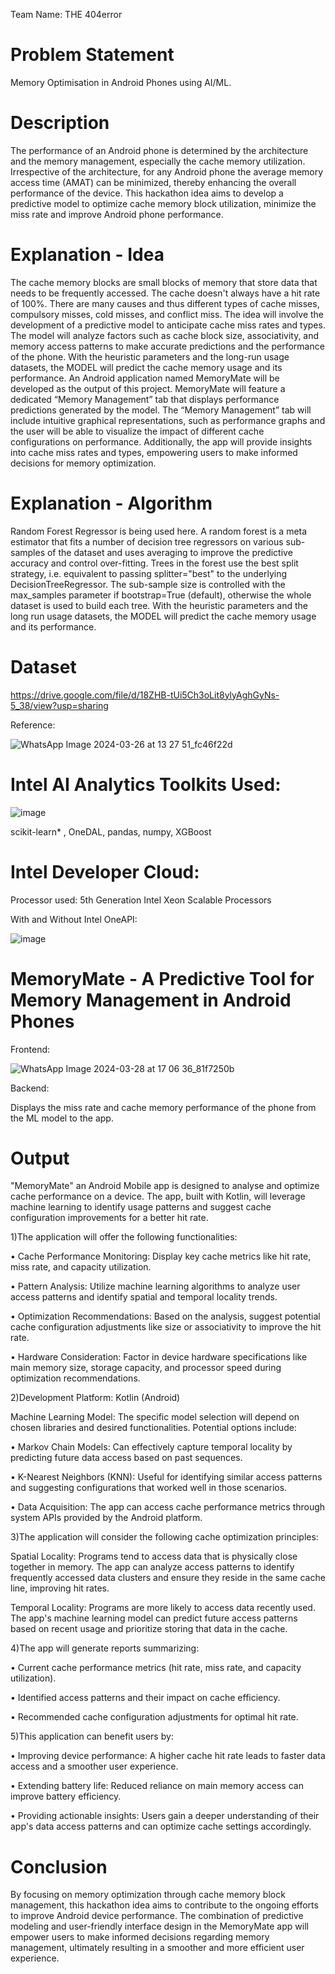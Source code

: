 
Team Name: THE 404error

# Problem Statement
Memory Optimisation in Android Phones using AI/ML.

# Description
The performance of an Android phone is determined by the architecture and the memory management, especially the cache memory utilization. Irrespective of the architecture, for any Android phone the average memory access time (AMAT) can be minimized, thereby enhancing the overall performance of the device. This hackathon idea aims to develop a predictive model to optimize cache memory block utilization, minimize the miss rate and improve Android phone performance.

# Explanation - Idea
The cache memory blocks are small blocks of memory that store data that needs to be frequently accessed. The cache doesn't always have a hit rate of 100%. There are many causes and thus different types of cache misses, compulsory misses, cold misses, and conflict miss. The idea will involve the development of a predictive model to anticipate cache miss rates and types. The model will analyze factors such as cache block size, associativity, and memory access patterns to make accurate predictions and the performance of the phone. With the heuristic parameters and the long-run usage datasets, the MODEL will predict the cache memory usage and its performance. An Android application named MemoryMate will be developed as the output of this project. MemoryMate will feature a dedicated “Memory Management” tab that displays performance predictions generated by the model. The “Memory Management” tab will include intuitive graphical representations, such as performance graphs and the user will be able to visualize the impact of different cache configurations on performance. Additionally, the app will provide insights into cache miss rates and types, empowering users to make informed decisions for memory optimization. 




# Explanation - Algorithm
Random Forest Regressor is being used here. A random forest is a meta estimator that fits a number of decision tree regressors on various sub-samples of the dataset and uses averaging to improve the predictive accuracy and control over-fitting. Trees in the forest use the best split strategy, i.e. equivalent to passing splitter="best" to the underlying DecisionTreeRegressor. The sub-sample size is controlled with the max_samples parameter if bootstrap=True (default), otherwise the whole dataset is used to build each tree.
With the heuristic parameters and the long run usage datasets, the MODEL will predict the cache memory usage and its performance.
 

# Dataset
https://drive.google.com/file/d/18ZHB-tUi5Ch3oLit8ylyAghGyNs-5_38/view?usp=sharing

Reference:

![WhatsApp Image 2024-03-26 at 13 27 51_fc46f22d](https://github.com/codeshark304/Intel-AI-Hackathon/assets/116503676/02487f06-18bc-499b-8bad-654459020fee)


# Intel AI Analytics Toolkits Used:

![image](https://github.com/codeshark304/Intel-AI-Hackathon/assets/116503676/72cb9ea4-3f4d-47a3-9ccc-63b7ab31ffb1)


scikit-learn* , OneDAL, pandas, numpy, XGBoost


# Intel Developer Cloud:

Processor used: 5th Generation Intel Xeon Scalable Processors

With and Without Intel OneAPI:

![image](https://github.com/codeshark304/Intel-AI-Hackathon/assets/116503676/86fafc9f-39b1-42e4-8214-de611be9e079)

# MemoryMate - A Predictive Tool for Memory Management in Android Phones


Frontend:


![WhatsApp Image 2024-03-28 at 17 06 36_81f7250b](https://github.com/codeshark304/Intel-AI-Hackathon/assets/116503676/f3e797b4-a203-4140-92ef-803f300800e9)


Backend:

Displays the miss rate and cache memory performance of the phone from the ML model to the app.

# Output
"MemoryMate" an Android Mobile app is designed to analyse and optimize cache performance on a device. The app, built with Kotlin, will leverage machine learning to identify usage patterns and suggest cache configuration improvements for a better hit rate.

1)The application will offer the following functionalities:

•	Cache Performance Monitoring: Display key cache metrics like hit rate, miss rate, and capacity utilization.

•	Pattern Analysis: Utilize machine learning algorithms to analyze user access patterns and identify spatial and temporal locality trends.

•	Optimization Recommendations: Based on the analysis, suggest potential cache configuration adjustments like size or associativity to improve the hit rate.

•	Hardware Consideration: Factor in device hardware specifications like main memory size, storage capacity, and processor speed during optimization recommendations.

2)Development Platform: Kotlin (Android)

Machine Learning Model: The specific model selection will depend on chosen libraries and desired functionalities. Potential options include:

•	Markov Chain Models: Can effectively capture temporal locality by predicting future data access based on past sequences.

•	K-Nearest Neighbors (KNN): Useful for identifying similar access patterns and suggesting configurations that worked well in those scenarios.

•	Data Acquisition: The app can access cache performance metrics through system APIs provided by the Android platform.

3)The application will consider the following cache optimization principles:

Spatial Locality: Programs tend to access data that is physically close together in memory. The app can analyze access patterns to identify frequently accessed data clusters and ensure they reside in the same cache line, improving hit rates.

Temporal Locality: Programs are more likely to access data recently used. The app's machine learning model can predict future access patterns based on recent usage and prioritize storing that data in the cache.

4)The app will generate reports summarizing:

•	Current cache performance metrics (hit rate, miss rate, and capacity utilization).

•	Identified access patterns and their impact on cache efficiency.

•	Recommended cache configuration adjustments for optimal hit rate.

5)This application can benefit users by:

•	Improving device performance: A higher cache hit rate leads to faster data access and a smoother user experience.

•	Extending battery life: Reduced reliance on main memory access can improve battery efficiency.

•	Providing actionable insights: Users gain a deeper understanding of their app's data access patterns and can optimize cache settings accordingly.

# Conclusion

By focusing on memory optimization through cache memory block management, this hackathon idea aims to contribute to the ongoing efforts to improve Android device performance. The combination of predictive modeling and user-friendly interface design in the MemoryMate app will empower users to make informed decisions regarding memory management, ultimately resulting in a smoother and more efficient user experience.
